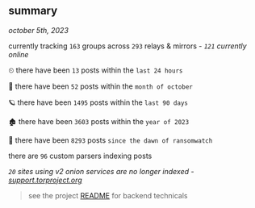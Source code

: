 
## summary
_october 5th, 2023_

currently tracking `163` groups across `293` relays & mirrors - _`121` currently online_

⏲ there have been `13` posts within the `last 24 hours`

🦈 there have been `52` posts within the `month of october`

🪐 there have been `1495` posts within the `last 90 days`

🏚 there have been `3603` posts within the `year of 2023`

🦕 there have been `8293` posts `since the dawn of ransomwatch`

there are `96` custom parsers indexing posts

_`20` sites using v2 onion services are no longer indexed - [support.torproject.org](https://support.torproject.org/onionservices/v2-deprecation/)_

> see the project [README](https://github.com/joshhighet/ransomwatch#ransomwatch--) for backend technicals
